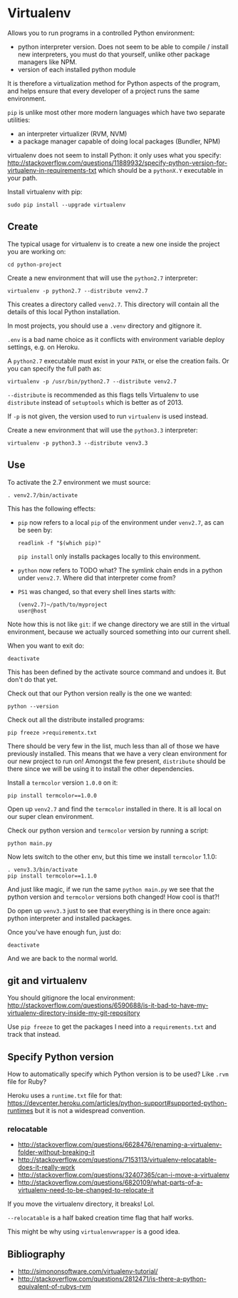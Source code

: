 # Virtualenv

Allows you to run programs in a controlled Python environment:

- python interpreter version. Does not seem to be able to compile / install new interpreters, you must do that yourself, unlike other package managers like NPM.
- version of each installed python module

It is therefore a virtualization method for Python aspects of the program, and helps ensure that every developer of a project runs the same environment.

`pip` is unlike most other more modern languages which have two separate utilities:

- an interpreter virtualizer (RVM, NVM)
- a package manager capable of doing local packages (Bundler, NPM)

virtualenv does not seem to install Python: it only uses what you specify: <http://stackoverflow.com/questions/11889932/specify-python-version-for-virtualenv-in-requirements-txt> which should be a `pythonX.Y` executable in your path.

Install virtualenv with pip:

    sudo pip install --upgrade virtualenv

## Create

The typical usage for virtualenv is to create a new one inside the project you are working on:

    cd python-project

Create a new environment that will use the `python2.7` interpreter:

    virtualenv -p python2.7 --distribute venv2.7

This creates a directory called `venv2.7`. This directory will contain all the details of this local Python installation.

In most projects, you should use a `.venv` directory and gitignore it.

`.env` is a bad name choice as it conflicts with environment variable deploy settings, e.g. on Heroku. 

A `python2.7` executable must exist in your `PATH`, or else the creation fails. Or you can specify the full path as:

    virtualenv -p /usr/bin/python2.7 --distribute venv2.7

`--distribute` is recommended as this flags tells Virtualenv to use `distribute` instead of `setuptools` which is better as of 2013.

If `-p` is not given, the version used to run `virtualenv` is used instead.

Create a new environment that will use the `python3.3` interpreter:

    virtualenv -p python3.3 --distribute venv3.3

## Use

To activate the 2.7 environment we must source:

    . venv2.7/bin/activate

This has the following effects:

-   `pip` now refers to a local `pip` of the environment under `venv2.7`, as can be seen by:

        readlink -f "$(which pip)"

    `pip install` only installs packages locally to this environment.

-   `python` now refers to TODO what? The symlink chain ends in a python under `venv2.7`. Where did that interpreter come from?

-   `PS1` was changed, so that every shell lines starts with:

        (venv2.7)~/path/to/myproject
        user@host

Note how this is not like `git`: if we change directory we are still in the virtual environment, because we actually sourced something into our current shell.

When you want to exit do:

    deactivate

This has been defined by the activate source command and undoes it. But don't do that yet.

Check out that our Python version really is the one we wanted:

    python --version

Check out all the distribute installed programs:

    pip freeze >requirementx.txt

There should be very few in the list, much less than all of those we have previously installed. This means that we have a very clean environment for our new project to run on! Amongst the few present, `distribute` should be there since we will be using it to install the other dependencies.

Install a `termcolor` version `1.0.0` on it:

    pip install termcolor==1.0.0

Open up `venv2.7` and find the `termcolor` installed in there.
It is all local on our super clean environment.

Check our python version and `termcolor` version by running a script:

    python main.py

Now lets switch to the other env, but this time we install `termcolor` 1.1.0:

    . venv3.3/bin/activate
    pip install termcolor==1.1.0

And just like magic, if we run the same `python main.py` we see that the python version and `termcolor` versions both changed! How cool is that?!

Do open up `venv3.3` just to see that everything is in there once again: python interpreter and installed packages.

Once you've have enough fun, just do:

    deactivate

And we are back to the normal world.

## git and virtualenv

You should gitignore the local environment: <http://stackoverflow.com/questions/6590688/is-it-bad-to-have-my-virtualenv-directory-inside-my-git-repository>

Use `pip freeze` to get the packages I need into a `requirements.txt` and track that instead.

## Specify Python version

How to automatically specify which Python version is to be used? Like `.rvm` file for Ruby?

Heroku uses a `runtime.txt` file for that: <https://devcenter.heroku.com/articles/python-support#supported-python-runtimes> but it is not a widespread convention.

### relocatable

- <http://stackoverflow.com/questions/6628476/renaming-a-virtualenv-folder-without-breaking-it>
- <http://stackoverflow.com/questions/7153113/virtualenv-relocatable-does-it-really-work>
- <http://stackoverflow.com/questions/32407365/can-i-move-a-virtualenv>
- <http://stackoverflow.com/questions/6820109/what-parts-of-a-virtualenv-need-to-be-changed-to-relocate-it>

If you move the virtualenv directory, it breaks! Lol.

`--relocatable` is a half baked creation time flag that half works.

This might be why using `virtualenvwrapper` is a good idea.

## Bibliography

- <http://simononsoftware.com/virtualenv-tutorial/>
- <http://stackoverflow.com/questions/2812471/is-there-a-python-equivalent-of-rubys-rvm>
